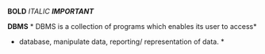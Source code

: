 **BOLD**
*ITALIC*
**_IMPORTANT_**

**DBMS**
       * DBMS is a collection of programs which enables its user to access*
* database, manipulate data, reporting/ representation of data. *
